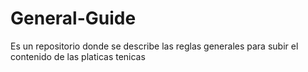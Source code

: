 # General-Guide
Es un repositorio donde se describe las reglas generales para subir el contenido de las platicas tenicas
